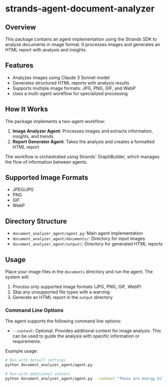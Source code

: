 # strands-agent-document-analyzer

## Overview

This package contains an agent implementation using the Strands SDK to analyze documents in image format. It processes images and generates an HTML report with analysis and insights.

## Features

- Analyzes images using Claude 3 Sonnet model
- Generates structured HTML reports with analysis results
- Supports multiple image formats: JPG, PNG, GIF, and WebP
- Uses a multi-agent workflow for specialized processing

## How It Works

The package implements a two-agent workflow:

1. **Image Analyzer Agent**: Processes images and extracts information, insights, and trends
2. **Report Generator Agent**: Takes the analysis and creates a formatted HTML report

The workflow is orchestrated using Strands' GraphBuilder, which manages the flow of information between agents.

## Supported Image Formats

- JPEG/JPG
- PNG
- GIF
- WebP

## Directory Structure

- `document_analyzer_agent/agent.py`: Main agent implementation
- `document_analyzer_agent/documents/`: Directory for input images
- `document_analyzer_agent/output/`: Directory for generated HTML reports

## Usage

Place your image files in the `documents` directory and run the agent. The system will:

1. Process only supported image formats (JPG, PNG, GIF, WebP)
2. Skip any unsupported file types with a warning
3. Generate an HTML report in the `output` directory

### Command Line Options

The agent supports the following command line options:

- `--context`: Optional. Provides additional context for image analysis. This can be used to guide the analysis with specific information or requirements.

Example usage:

```bash
# Run with default settings
python document_analyzer_agent/agent.py

# Run with additional context
python document_analyzer_agent/agent.py --context "These are energy bill statements from June 2025. Look for patterns in energy consumption and costs."
```
